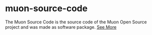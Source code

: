 # muon-source-code
The Muon Source Code is the source code of the Muon Open Source project and was made as software package. [See More](https://github.com/workpebojot/Muon)
